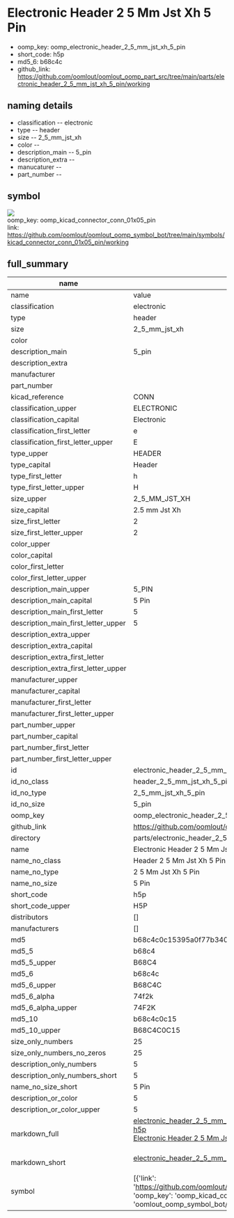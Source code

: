 # Electronic Header 2 5 Mm Jst Xh 5 Pin

  
* oomp_key: oomp_electronic_header_2_5_mm_jst_xh_5_pin 
* short_code: h5p
* md5_6: b68c4c  
* github_link: https://github.com/oomlout/oomlout_oomp_part_src/tree/main/parts/electronic_header_2_5_mm_jst_xh_5_pin/working  
## naming details
* classification -- electronic
* type -- header
* size -- 2_5_mm_jst_xh
* color -- 
* description_main -- 5_pin
* description_extra -- 
* manucaturer -- 
* part_number -- 



## symbol

![](symbol/{index}/working/working_600.png)  
oomp_key: oomp_kicad_connector_conn_01x05_pin  
link: https://github.com/oomlout/oomlout_oomp_symbol_bot/tree/main/symbols/kicad_connector_conn_01x05_pin/working  


## full_summary
| name | value | 
| --- | --- | 
| name | value | 
| classification | electronic | 
| type | header | 
| size | 2_5_mm_jst_xh | 
| color |  | 
| description_main | 5_pin | 
| description_extra |  | 
| manufacturer |  | 
| part_number |  | 
| kicad_reference | CONN | 
| classification_upper | ELECTRONIC | 
| classification_capital | Electronic | 
| classification_first_letter | e | 
| classification_first_letter_upper | E | 
| type_upper | HEADER | 
| type_capital | Header | 
| type_first_letter | h | 
| type_first_letter_upper | H | 
| size_upper | 2_5_MM_JST_XH | 
| size_capital | 2.5 mm Jst Xh | 
| size_first_letter | 2 | 
| size_first_letter_upper | 2 | 
| color_upper |  | 
| color_capital |  | 
| color_first_letter |  | 
| color_first_letter_upper |  | 
| description_main_upper | 5_PIN | 
| description_main_capital | 5 Pin | 
| description_main_first_letter | 5 | 
| description_main_first_letter_upper | 5 | 
| description_extra_upper |  | 
| description_extra_capital |  | 
| description_extra_first_letter |  | 
| description_extra_first_letter_upper |  | 
| manufacturer_upper |  | 
| manufacturer_capital |  | 
| manufacturer_first_letter |  | 
| manufacturer_first_letter_upper |  | 
| part_number_upper |  | 
| part_number_capital |  | 
| part_number_first_letter |  | 
| part_number_first_letter_upper |  | 
| id | electronic_header_2_5_mm_jst_xh_5_pin | 
| id_no_class | header_2_5_mm_jst_xh_5_pin | 
| id_no_type | 2_5_mm_jst_xh_5_pin | 
| id_no_size | 5_pin | 
| oomp_key | oomp_electronic_header_2_5_mm_jst_xh_5_pin | 
| github_link | https://github.com/oomlout/oomlout_oomp_part_src/tree/main/parts/electronic_header_2_5_mm_jst_xh_5_pin/working | 
| directory | parts/electronic_header_2_5_mm_jst_xh_5_pin | 
| name | Electronic Header 2 5 Mm Jst Xh 5 Pin | 
| name_no_class | Header 2 5 Mm Jst Xh 5 Pin | 
| name_no_type | 2 5 Mm Jst Xh 5 Pin | 
| name_no_size | 5 Pin | 
| short_code | h5p | 
| short_code_upper | H5P | 
| distributors | [] | 
| manufacturers | [] | 
| md5 | b68c4c0c15395a0f77b34069cef83b94 | 
| md5_5 | b68c4 | 
| md5_5_upper | B68C4 | 
| md5_6 | b68c4c | 
| md5_6_upper | B68C4C | 
| md5_6_alpha | 74f2k | 
| md5_6_alpha_upper | 74F2K | 
| md5_10 | b68c4c0c15 | 
| md5_10_upper | B68C4C0C15 | 
| size_only_numbers | 25 | 
| size_only_numbers_no_zeros | 25 | 
| description_only_numbers | 5 | 
| description_only_numbers_short | 5 | 
| name_no_size_short | 5 Pin | 
| description_or_color | 5 | 
| description_or_color_upper | 5 | 
| markdown_full | [electronic_header_2_5_mm_jst_xh_5_pin](https://github.com/oomlout/oomlout_oomp_part_src/tree/main/parts/electronic_header_2_5_mm_jst_xh_5_pin/working)<br>[h5p](https://github.com/oomlout/oomlout_oomp_part_src/tree/main/parts/electronic_header_2_5_mm_jst_xh_5_pin/working)<br>[Electronic Header 2 5 Mm Jst Xh 5 Pin](https://github.com/oomlout/oomlout_oomp_part_src/tree/main/parts/electronic_header_2_5_mm_jst_xh_5_pin/working)<br><br> | 
| markdown_short | [electronic_header_2_5_mm_jst_xh_5_pin](https://github.com/oomlout/oomlout_oomp_part_src/tree/main/parts/electronic_header_2_5_mm_jst_xh_5_pin/working)<br><br> | 
| symbol | [{'link': 'https://github.com/oomlout/oomlout_oomp_symbol_bot/tree/main/symbols/kicad_connector_conn_01x05_pin', 'oomp_key': 'oomp_kicad_connector_conn_01x05_pin', 'directory': 'oomlout_oomp_symbol_bot/symbols/kicad_connector_conn_01x05_pin//working/working.kicad_sym', 'index': 0}] | 
